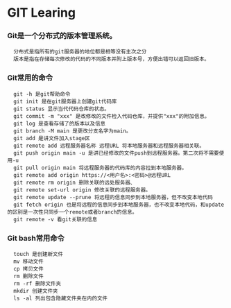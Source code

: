 # GIT Learing
### Git是一个分布式的版本管理系统。
      分布式是指所有的git服务器的地位都是相等没有主次之分
      版本是指在存储每次修改的代码的不同版本并附上版本号，方便出错可以返回旧版本。
### Git常用的命令
      git -h 是git帮助命令
      git init 是在git服务器上创建git代码库
      git status 显示当代代码仓库的状态。
      git commit -m "xxx" 是改修改的文件检入代码仓库，并提供"xxx"的附加信息。
      git log 是查看存储了的版本以及信息
      git branch -M main 是更改分支名字为main。
      git add 是讲文件加入stage区
      git remote add 远程服务器名称 远程URL 将本地服务器和远程服务器相关联。
      git push origin main -u 是讲已经修改的文件push到远程服务器。第二次将不需要使用-u
      git pull origin main 将远程服务器的代码库的内容拉到本地服务器。
      git remote add origin https://<用户名>:<密码>@远程URL
      git remote rm origin 删除关联的远处服务器、
      git remote set-url origin 修改关联的远程服务器。
      git remote update --prune 将远程的信息同步到本地服务器，但不改变本地代码
      git fetch origin 也是将远程的信息同步到本地服务器，也不改变本地代码，和update的区别是一次性只同步一个remote或者branch的信息。
      git remote -v 看git关联的信息
### Git bash常用命令
      touch 是创建新文件
      mv 移动文件
      cp 拷贝文件
      rm 删除文件
      rm -rf 删除文件夹
      mkdir 创建文件夹
      ls -al 列出包含隐藏文件夹在内的文件

      
